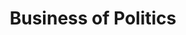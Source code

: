 ---
title: Business of Politics
url: https://www.businessofpoliticspodcast.com/
description: A podcast about technology in the Republican and conservative space, hosted by Eric Wilson, managing partner of Startup Caucus.
---